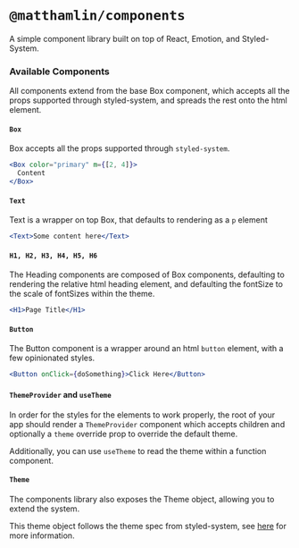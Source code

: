 # `@matthamlin/components`

A simple component library built on top of React, Emotion, and Styled-System.

### Available Components

All components extend from the base Box component, which accepts all the props
supported through styled-system, and spreads the rest onto the html element.

#### `Box`

Box accepts all the props supported through `styled-system`.

```jsx
<Box color="primary" m={[2, 4]}>
  Content
</Box>
```

#### `Text`

Text is a wrapper on top Box, that defaults to rendering as a `p` element

```jsx
<Text>Some content here</Text>
```

#### `H1, H2, H3, H4, H5, H6`

The Heading components are composed of Box components, defaulting to rendering
the relative html heading element, and defaulting the fontSize to the scale of
fontSizes within the theme.

```jsx
<H1>Page Title</H1>
```

#### `Button`

The Button component is a wrapper around an html `button` element, with a few
opinionated styles.

```jsx
<Button onClick={doSomething}>Click Here</Button>
```

#### `ThemeProvider` and `useTheme`

In order for the styles for the elements to work properly, the root of your app
should render a `ThemeProvider` component which accepts children and optionally
a `theme` override prop to override the default theme.

Additionally, you can use `useTheme` to read the theme within a function
component.

#### `Theme`

The components library also exposes the Theme object, allowing you to extend the
system.

This theme object follows the theme spec from styled-system, see
[here](https://styled-system.com/theme-specification) for more information.
